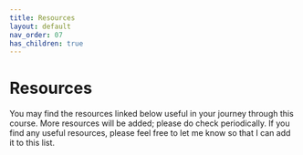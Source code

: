 ```yaml
---
title: Resources
layout: default
nav_order: 07
has_children: true
---
```


# Resources
You may find the resources linked below useful in your journey through this course. More resources will be added; please do check periodically. If you find any useful resources, please feel free to let me know so that I can add it to this list.